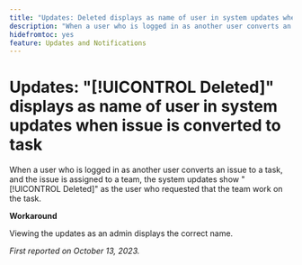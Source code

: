 ```yaml
---
title: "Updates: Deleted displays as name of user in system updates when issue is converted to task"
description: "When a user who is logged in as another user converts an issue to a task, and the issue is assigned to a team, the system updates show Deleted as the user who requested that the team work on the task."
hidefromtoc: yes
feature: Updates and Notifications
---
```


# Updates: "[!UICONTROL Deleted]" displays as name of user in system updates when issue is converted to task

When a user who is logged in as another user converts an issue to a task, and the issue is assigned to a team, the system updates show "[!UICONTROL Deleted]" as the user who requested that the team work on the task.

**Workaround**

Viewing the updates as an admin displays the correct name.

_First reported on October 13, 2023._
